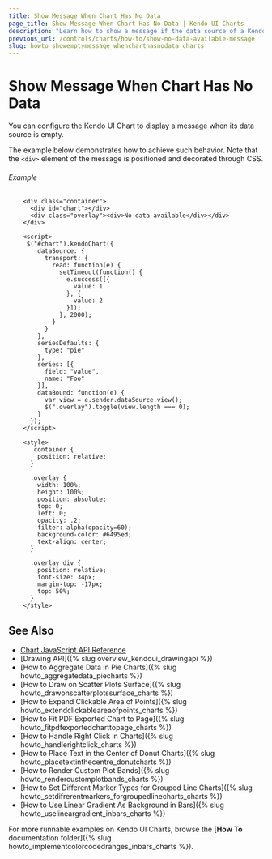 ```yaml
---
title: Show Message When Chart Has No Data
page_title: Show Message When Chart Has No Data | Kendo UI Charts
description: "Learn how to show a message if the data source of a Kendo UI Chart is empty."
previous_url: /controls/charts/how-to/show-no-data-available-message
slug: howto_showemptymessage_whencharthasnodata_charts
---
```


# Show Message When Chart Has No Data

You can configure the Kendo UI Chart to display a message when its data source is empty.

The example below demonstrates how to achieve such behavior. Note that the `<div>` element of the message is positioned and decorated through CSS.

###### Example

```dojo
    <div class="container">
      <div id="chart"></div>
      <div class="overlay"><div>No data available</div></div>
    </div>

    <script>  
     $("#chart").kendoChart({
        dataSource: {
          transport: {
            read: function(e) {
              setTimeout(function() {
                e.success([{
                  value: 1
                }, {
                  value: 2
                }]);
              }, 2000);
            }
          }
        },
        seriesDefaults: {
          type: "pie"
        },
        series: [{
          field: "value",
          name: "Foo"
        }],
        dataBound: function(e) {
          var view = e.sender.dataSource.view();
          $(".overlay").toggle(view.length === 0);
        }
      });
    </script>

	<style>
      .container {
        position: relative;
      }

      .overlay {
        width: 100%;
        height: 100%;
        position: absolute;
        top: 0;
        left: 0;
        opacity: .2;
        filter: alpha(opacity=60);
        background-color: #6495ed;      
        text-align: center;
      }

      .overlay div {
        position: relative;
        font-size: 34px;
        margin-top: -17px;
        top: 50%;
      }
    </style>
```

## See Also

* [Chart JavaScript API Reference](/api/javascript/dataviz/ui/chart)
* [Drawing API]({% slug overview_kendoui_drawingapi %})
* [How to Aggregate Data in Pie Charts]({% slug howto_aggregatedata_piecharts %})
* [How to Draw on Scatter Plots Surface]({% slug howto_drawonscatterplotssurface_charts %})
* [How to Expand Clickable Area of Points]({% slug howto_extendclickableareaofpoints_charts %})
* [How to Fit PDF Exported Chart to Page]({% slug howto_fitpdfexportedcharttopage_charts %})
* [How to Handle Right Click in Charts]({% slug howto_handlerightclick_charts %})
* [How to Place Text in the Center of Donut Charts]({% slug howto_placetextinthecentre_donutcharts %})
* [How to Render Custom Plot Bands]({% slug howto_rendercustomplotbands_charts %})
* [How to Set Different Marker Types for Grouped Line Charts]({% slug howto_setdifrerentmarkers_forgroupedlinecharts_charts %})
* [How to Use Linear Gradient As Background in Bars]({% slug howto_uselineargradient_inbars_charts %})

For more runnable examples on Kendo UI Charts, browse the [**How To** documentation folder]({% slug howto_implementcolorcodedranges_inbars_charts %}).
